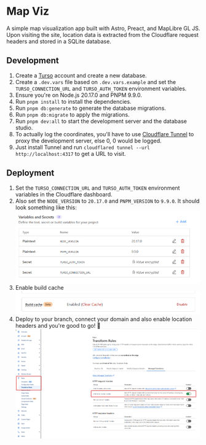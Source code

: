 # Map Viz

A simple map visualization app built with Astro, Preact, and MapLibre GL JS. Upon visiting the site, location data is extracted from the Cloudflare request headers and stored in a SQLite database.

## Development

1. Create a [Turso](https://turso.tech/) account and create a new database.
2. Create a `.dev.vars` file based on `.dev.vars.example` and set the `TURSO_CONNECTION_URL` and `TURSO_AUTH_TOKEN` environment variables.
3. Ensure you're on Node.js 20.17.0 and PNPM 9.9.0.
4. Run `pnpm install` to install the dependencies.
5. Run `pnpm db:generate` to generate the database migrations.
6. Run `pnpm db:migrate` to apply the migrations.
7. Run `pnpm dev:all` to start the development server and the database studio.
8. To actually log the coordinates, you'll have to use [Cloudflare Tunnel](https://developers.cloudflare.com/cloudflare-one/connections/connect-networks/downloads/) to proxy the development server, else 0, 0 would be logged.
9. Just install Tunnel and run `cloudflared tunnel --url http://localhost:4317` to get a URL to visit.

## Deployment

1. Set the `TURSO_CONNECTION_URL` and `TURSO_AUTH_TOKEN` environment variables in the Cloudflare dashboard.
2. Also set the `NODE_VERSION` to `20.17.0` and `PNPM_VERSION` to `9.9.0`. It should look something like this:
   ![Secrets](image.png)
3. Enable build cache
   ![Build cache](image-1.png)
4. Deploy to your branch, connect your domain and also enable location headers and you're good to go! 🎉
   ![Location headers](image-2.png)
